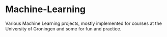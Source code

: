 # Machine-Learning
Various Machine Learning projects, mostly implemented for courses at the University of Groningen and some for fun and practice.
